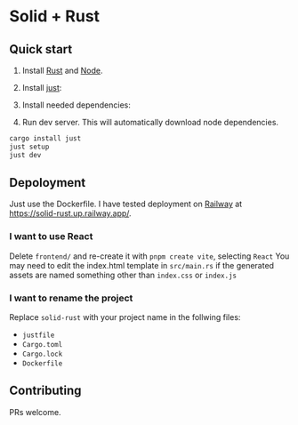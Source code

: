 # Solid + Rust

## Quick start

1. Install [Rust](https://rustup.rs) and [Node](https://nodejs.org/en).

2. Install [just](https://github.com/casey/just):

3. Install needed dependencies:

4. Run dev server. This will automatically download node dependencies.

```bash
cargo install just
just setup
just dev
```

## Depoloyment

Just use the Dockerfile. I have tested deployment on [Railway](https://railway.app) at https://solid-rust.up.railway.app/.

### I want to use React

Delete `frontend/` and re-create it with `pnpm create vite`, selecting `React`
You may need to edit the index.html template in `src/main.rs`
if the generated assets are named something other than `index.css` or `index.js`

### I want to rename the project

Replace `solid-rust` with your project name in the follwing files:

- `justfile`
- `Cargo.toml`
- `Cargo.lock`
- `Dockerfile`

## Contributing

PRs welcome.
